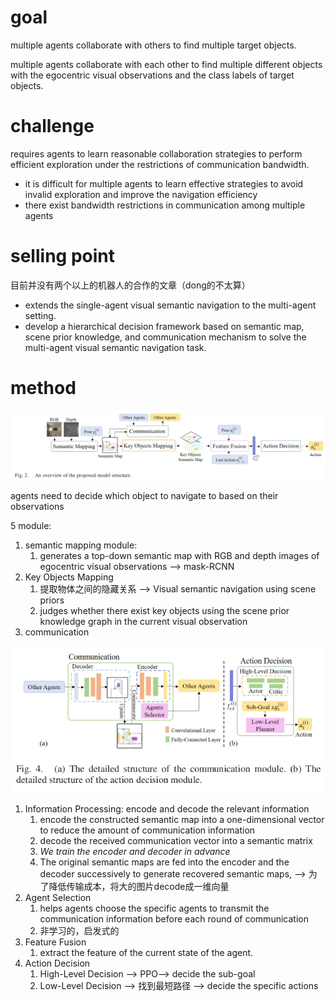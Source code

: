 # goal

multiple agents collaborate with others to find multiple target objects. 

multiple agents collaborate with each other to find multiple different objects with the egocentric visual observations and the class labels of target objects. 

# challenge

requires agents to learn reasonable collaboration strategies to perform efficient exploration under the restrictions of communication bandwidth. 

- it is difficult for multiple agents to learn effective strategies to avoid invalid exploration and improve the navigation efficiency 
- there exist bandwidth restrictions in communication among multiple agents

# selling point 

目前并没有两个以上的机器人的合作的文章（dong的不太算）

- extends the single-agent visual semantic navigation to the multi-agent setting. 
- develop a hierarchical decision framework based on semantic map, scene prior knowledge, and communication mechanism to solve the multi-agent visual semantic navigation task.

# method

![截图](fedca24ff372f34f6d9246bab8bfc1b1.png)

agents need to decide which object to navigate to based on their observations

5 module:

1. semantic mapping module: 
   1. generates a top-down semantic map with RGB and depth images of egocentric visual observations --> mask-RCNN
2. Key Objects Mapping
   1. 提取物体之间的隐藏关系 --> Visual semantic navigation using scene priors
   2. judges whether there exist key objects using the scene prior knowledge graph in the current visual observation
3.  communication
   
   ![截图](bc21c46aa29aa751cabadc8be199adda.png)
   1. Information Processing: encode and decode the relevant information 
      1. encode the constructed semantic map into a one-dimensional vector to reduce the amount of communication information
      2. decode the received communication vector into a semantic matrix
      3. *We train the encoder and decoder in advance* 
      4. The original semantic maps are fed into the encoder and the decoder successively to generate recovered semantic maps, -->  为了降低传输成本，将大的图片decode成一维向量
   2. Agent Selection
      1. helps agents choose the specific agents to transmit the communication information before each round of communication
      2. 非学习的，启发式的
4. Feature Fusion
   1. extract the feature of the current state of the agent.
5. Action Decision
   1. High-Level Decision  --> PPO--> decide the sub-goal
   2. Low-Level Decision --> 找到最短路径 --> decide the specific actions 
